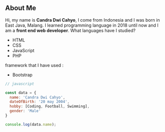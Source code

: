 ## About Me

Hi, my name is **Candra Dwi Cahyo**, I come from Indonesia and I was born in East Java, Malang.  I learned programming language in 2018 until now and I am a **front end web developer**.  What languages ​​have I studied?
* HTML
* CSS 
* JavaScript
* PHP

framework that I have used :
* Bootstrap

```javascript
// javascript

const data = {
  name: 'Candra Dwi Cahyo',
  dateOfBirth: '20 may 2004',
  hobby: [Coding, Football, Swimming],
  gender: 'Male'
}

console.log(data.name);
```
